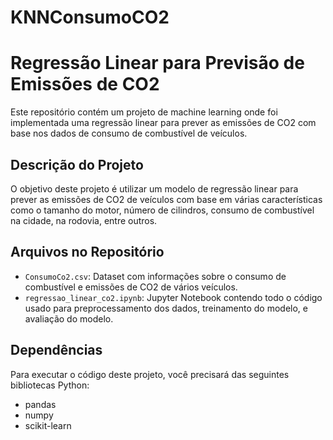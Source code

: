 # KNNConsumoCO2

# Regressão Linear para Previsão de Emissões de CO2

Este repositório contém um projeto de machine learning onde foi implementada uma regressão linear para prever as emissões de CO2 com base nos dados de consumo de combustível de veículos.

## Descrição do Projeto

O objetivo deste projeto é utilizar um modelo de regressão linear para prever as emissões de CO2 de veículos com base em várias características como o tamanho do motor, número de cilindros, consumo de combustível na cidade, na rodovia, entre outros.

## Arquivos no Repositório

- `ConsumoCo2.csv`: Dataset com informações sobre o consumo de combustível e emissões de CO2 de vários veículos.
- `regressao_linear_co2.ipynb`: Jupyter Notebook contendo todo o código usado para preprocessamento dos dados, treinamento do modelo, e avaliação do modelo.

## Dependências

Para executar o código deste projeto, você precisará das seguintes bibliotecas Python:

- pandas
- numpy
- scikit-learn
